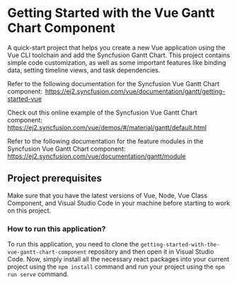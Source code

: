 # Getting Started with the Vue Gantt Chart Component

A quick-start project that helps you create a new Vue application using the Vue CLI toolchain and add the Syncfusion Gantt Chart. This project contains simple code customization, as well as some important features like binding data, setting timeline views, and task dependencies.

Refer to the following documentation for the Syncfusion Vue Gantt Chart component:  
https://ej2.syncfusion.com/vue/documentation/gantt/getting-started-vue 

Check out this online example of the Syncfusion Vue Gantt Chart component:  
https://ej2.syncfusion.com/vue/demos/#/material/gantt/default.html  

Refer to the following documentation for the feature modules in the Syncfusion Vue Gantt Chart component:  
https://ej2.syncfusion.com/vue/documentation/gantt/module  

## Project prerequisites

Make sure that you have the latest versions of Vue, Node, Vue Class Component, and Visual Studio Code in your machine before starting to work on this project.

### How to run this application?

To run this application, you need to clone the `getting-started-with-the-vue-gantt-chart-component` repository and then open it in Visual Studio Code. Now, simply install all the necessary react packages into your current project using the `npm install` command and run your project using the `npm run serve` command.